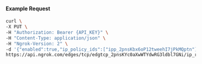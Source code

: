 <!-- Code generated for API Clients. DO NOT EDIT. -->

#### Example Request

```bash
curl \
-X PUT \
-H "Authorization: Bearer {API_KEY}" \
-H "Content-Type: application/json" \
-H "Ngrok-Version: 2" \
-d '{"enabled":true,"ip_policy_ids":["ipp_2pnsKbx6oP12tweehI7jPkMQptn"]}' \
https://api.ngrok.com/edges/tcp/edgtcp_2pnsKYc0aXwWTYdwRG3ldbl7GNi/ip_restriction
```
